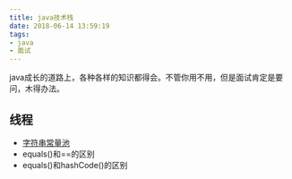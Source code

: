 ```yaml
---
title: java技术栈
date: 2018-06-14 13:59:19
tags:
- java
- 面试
---
```




java成长的道路上，各种各样的知识都得会。不管你用不用，但是面试肯定是要问，木得办法。



## 线程



- [字符串常量池](https://work4j.github.io/2018/06/14/java%E6%8A%80%E6%9C%AF%E6%A0%88/%E5%AD%97%E7%AC%A6%E4%B8%B2%E5%B8%B8%E9%87%8F%E6%B1%A0/)
- equals()和==的区别
- equals()和hashCode()的区别

